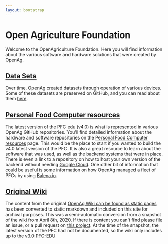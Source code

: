 ```yaml
---
layout: bootstrap
---
```

# Open Agriculture Foundation
Welcome to the OpenAgriculture Foundation. Here you will find information about the various software
and hardware solutions that were created by OpenAg.

## [Data Sets](datasets.md)
Over time, OpenAg created datasets through operation of various devices. Some of these datasets are preserved on GitHub, 
and you can read about them [here](datasets.md).

## [Personal Food Computer resources](latest_pfc.md)
The latest version of the PFC edu (v4.0) is what is represented in various OpenAg GitHub repositories. You'll find 
detailed information about the hardware and software repositories on the [Personal Food Computer resources](latest_pfc.md) page.
This would be the place to start if you wanted to build the v4.0 latest version of the PFC. It is also a great resource 
to learn about the software that was used, as well as the backend systems that were in place. There is even a link to a
repository on how to host your own version of the backend without needing [Google Cloud](https://cloud.google.com/). One
other bit of information that could be useful is some information on how OpenAg managed a fleet 
of PFCs by using [Balena.io](https://www.balena.io/). 

## [Original Wiki](archived_wiki/index.md)
The content from the original [OpenAg Wiki can be found as static pages](archived_wiki/index.md) has been converted to 
static markdown and included on this site for archival purposes. This was a semi-automatic conversion from a snapshot 
of the wiki from April 8th, 2020. If there is content you can't find please file an issue, or a pull request 
on [this project](https://github.com/OpenAgricultureFoundation/OpenAgricultureFoundation.github.io). At the time of 
the snapshot, the latest version of the PFC had not be documented, so the wiki only includes up to the 
[v3.0 PFC-EDU](archived_wiki/pfc_edu_3.0.md)